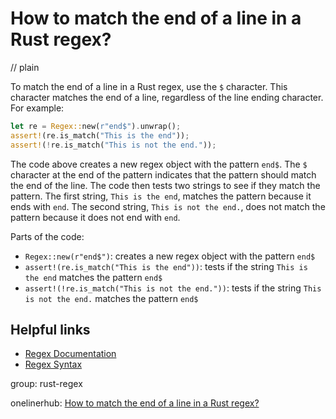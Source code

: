 # How to match the end of a line in a Rust regex?
// plain

To match the end of a line in a Rust regex, use the `$` character. This character matches the end of a line, regardless of the line ending character. For example:

```rust
let re = Regex::new(r"end$").unwrap();
assert!(re.is_match("This is the end"));
assert!(!re.is_match("This is not the end."));
```

The code above creates a new regex object with the pattern `end$`. The `$` character at the end of the pattern indicates that the pattern should match the end of the line. The code then tests two strings to see if they match the pattern. The first string, `This is the end`, matches the pattern because it ends with `end`. The second string, `This is not the end.`, does not match the pattern because it does not end with `end`.

Parts of the code:

- `Regex::new(r"end$")`: creates a new regex object with the pattern `end$`
- `assert!(re.is_match("This is the end"))`: tests if the string `This is the end` matches the pattern `end$`
- `assert!(!re.is_match("This is not the end."))`: tests if the string `This is not the end.` matches the pattern `end$`

## Helpful links

- [Regex Documentation](https://doc.rust-lang.org/regex/regex/index.html)
- [Regex Syntax](https://doc.rust-lang.org/regex/regex/index.html#syntax)

group: rust-regex

onelinerhub: [How to match the end of a line in a Rust regex?](https://onelinerhub.com/rust/how-to-match-the-end-of-a-line-in-a-rust-regex)